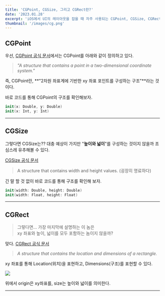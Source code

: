 ```yaml
---
title: 'CGPoint, CGSize, 그리고 CGRect란?'
date: '2023.01.28'
excerpt: 'iOS에서 UI의 레이아웃을 잡을 때 자주 사용되는 CGPoint, CGSize, CGRect가 뭘까...??'
thumbnail: '/images/cg.png'
---
```


## CGPoint

우선, [CGPoint 공식 문서](https://developer.apple.com/documentation/corefoundation/cgpoint/)에서는 CGPoint를 아래와 같이 정의하고 있다.

> _"A structure that contains a point in a two-dimensional coordinate system."_

즉, CGPoint란, **"2차원 좌표계에 기반한 xy 좌표 포인트를 구성하는 구조"**라는 것이다.

바로 코드를 통해 CGPoint의 구조를 확인해보자.

```swift
init(x: Double, y: Double)
init(x: Int, y: Int)
```

---

## CGSize

그렇다면 CGSize는??
대충 예상이 가지만 "**높이와 넓이**"를 구성하는 것이지 않을까 조심스레 유추해볼 수 있다.

[CGSize 공식 문서](https://developer.apple.com/documentation/corefoundation/cgsize/)

> A structure that contains width and height values. (굉장히 명료하다)

긴 말 할 것 없이 바로 코드를 통해 구조를 확인해 보자.

```swift
init(width: Double, height: Double)
init(width: Float, height: Float)
```

---

## CGRect

> 그렇다면... 가장 마지막에 설명하는 이 놈은  
> xy 좌표와 높이, 넓이를 모두 포함하는 놈이지 않을까?

맞다. [CGRect 공식 문서](https://developer.apple.com/documentation/corefoundation/cgrect)

> _A structure that contains the location and dimensions of a rectangle._

xy 좌표를 통해 Location(위치)을 표현하고, Dimensions(구조)를 표현할 수 있다.

![](https://user-images.githubusercontent.com/67448481/215250262-27002d43-eca8-430a-9b03-db8064cc4e5b.png)

위에서 origin은 xy좌표를, size는 높이와 넓이를 의미한다.

---
